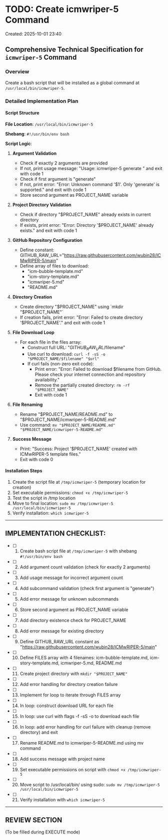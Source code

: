 # TODO: Create icmwriper-5 Command
Created: 2025-10-01 23:40

## Comprehensive Technical Specification for `icmwriper-5` Command

### Overview
Create a bash script that will be installed as a global command at `/usr/local/bin/icmwriper-5`.

### Detailed Implementation Plan

#### Script Structure

**File Location**: `/usr/local/bin/icmwriper-5`

**Shebang**: `#!/usr/bin/env bash`

**Script Logic**:

1. **Argument Validation**
   - Check if exactly 2 arguments are provided
   - If not, print usage message: "Usage: icmwriper-5 generate <project-name>" and exit with code 1
   - Check if first argument is "generate"
   - If not, print error: "Error: Unknown command '$1'. Only 'generate' is supported." and exit with code 1
   - Store second argument as PROJECT_NAME variable

2. **Project Directory Validation**
   - Check if directory "$PROJECT_NAME" already exists in current directory
   - If exists, print error: "Error: Directory '$PROJECT_NAME' already exists." and exit with code 1

3. **GitHub Repository Configuration**
   - Define constant: GITHUB_RAW_URL="https://raw.githubusercontent.com/wubin28/ICMwRIPER-5/main"
   - Define array of files to download:
     - "icm-bubble-template.md"
     - "icm-story-template.md"
     - "icmwriper-5.md"
     - "README.md"

4. **Directory Creation**
   - Create directory "$PROJECT_NAME" using `mkdir "$PROJECT_NAME"`
   - If creation fails, print error: "Error: Failed to create directory '$PROJECT_NAME'." and exit with code 1

5. **File Download Loop**
   - For each file in the files array:
     - Construct full URL: "$GITHUB_RAW_URL/$filename"
     - Use curl to download: `curl -f -sS -o "$PROJECT_NAME/$filename" "$url"`
     - If curl fails (non-zero exit code):
       - Print error: "Error: Failed to download $filename from GitHub. Please check your internet connection and repository availability."
       - Remove the partially created directory: `rm -rf "$PROJECT_NAME"`
       - Exit with code 1

6. **File Renaming**
   - Rename "$PROJECT_NAME/README.md" to "$PROJECT_NAME/icmwriper-5-README.md"
   - Use command: `mv "$PROJECT_NAME/README.md" "$PROJECT_NAME/icmwriper-5-README.md"`

7. **Success Message**
   - Print: "Success: Project '$PROJECT_NAME' created with ICMwRIPER-5 template files."
   - Exit with code 0

#### Installation Steps

1. Create the script file at `/tmp/icmwriper-5` (temporary location for creation)
2. Set executable permissions: `chmod +x /tmp/icmwriper-5`
3. Test the script in /tmp location
4. Move to final location: `sudo mv /tmp/icmwriper-5 /usr/local/bin/icmwriper-5`
5. Verify installation: `which icmwriper-5`

---

## IMPLEMENTATION CHECKLIST:

- [ ] 1. Create bash script file at `/tmp/icmwriper-5` with shebang `#!/usr/bin/env bash`
- [ ] 2. Add argument count validation (check for exactly 2 arguments)
- [ ] 3. Add usage message for incorrect argument count
- [ ] 4. Add subcommand validation (check first argument is "generate")
- [ ] 5. Add error message for unknown subcommands
- [ ] 6. Store second argument as PROJECT_NAME variable
- [ ] 7. Add directory existence check for PROJECT_NAME
- [ ] 8. Add error message for existing directory
- [ ] 9. Define GITHUB_RAW_URL constant as "https://raw.githubusercontent.com/wubin28/ICMwRIPER-5/main"
- [ ] 10. Define FILES array with 4 filenames: icm-bubble-template.md, icm-story-template.md, icmwriper-5.md, README.md
- [ ] 11. Create project directory with `mkdir "$PROJECT_NAME"`
- [ ] 12. Add error handling for directory creation failure
- [ ] 13. Implement for loop to iterate through FILES array
- [ ] 14. In loop: construct download URL for each file
- [ ] 15. In loop: use curl with flags -f -sS -o to download each file
- [ ] 16. In loop: add error handling for curl failure with cleanup (remove directory) and exit
- [ ] 17. Rename README.md to icmwriper-5-README.md using mv command
- [ ] 18. Add success message with project name
- [ ] 19. Set executable permissions on script with `chmod +x /tmp/icmwriper-5`
- [ ] 20. Move script to /usr/local/bin/ using sudo: `sudo mv /tmp/icmwriper-5 /usr/local/bin/icmwriper-5`
- [ ] 21. Verify installation with `which icmwriper-5`

---

## REVIEW SECTION
(To be filled during EXECUTE mode)
